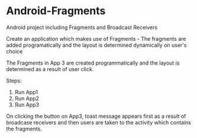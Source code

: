 # Android-Fragments

Android project including Fragments and Broadcast Receivers

Create an application which makes use of Fragments - The fragments are added programatically and the layout is determined dynamically on user's choice

The Fragments in App 3 are created programmatically and the layout is determined as a result of user click.

Steps:
1. Run App1
2. Run App2
3. Run App3

On clicking the button on App3, toast message appears first as a result of broadcase receivers and then users are taken to the activity which
contains the fragments.
